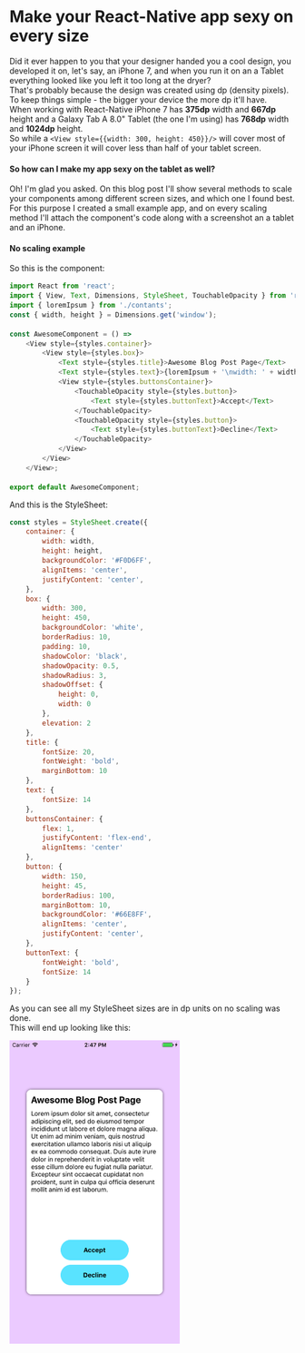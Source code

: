 <h1>Make your React-Native app sexy on every size</h1>

Did it ever happen to you that your designer handed you a cool design, 
you developed it on, let's say, an iPhone 7, 
and when you run it on an a Tablet everything looked like you left it too long at the dryer?
<br/>
That's probably because the design was created using dp (density pixels). 
To keep things simple - the bigger your device the more dp it'll have.
<br/>When working with React-Native iPhone 7 has **375dp** width and **667dp** height and a Galaxy Tab A 8.0" Tablet (the one I'm using) 
has **768dp** width and **1024dp** height.<br/>
So while a `<View style={{width: 300, height: 450}}/>` will cover most of your iPhone screen 
it will cover less than half of your tablet screen.

<h4>So how can I make my app sexy on the tablet as well?</h4>
Oh! I'm glad you asked. On this blog post I'll show several methods to scale your components among 
different screen sizes, and which one I found best.  
For this purpose I created a small example app, and on every scaling method I'll attach the component's 
code along with a screenshot an a tablet and an iPhone.

<h4>No scaling example</h4>

So this is the component:
```javascript
import React from 'react';
import { View, Text, Dimensions, StyleSheet, TouchableOpacity } from 'react-native';
import { loremIpsum } from './contants';
const { width, height } = Dimensions.get('window');

const AwesomeComponent = () =>
    <View style={styles.container}>
        <View style={styles.box}>
            <Text style={styles.title}>Awesome Blog Post Page</Text>
            <Text style={styles.text}>{loremIpsum + '\nwidth: ' + width + '\nheight: ' + height}</Text>
            <View style={styles.buttonsContainer}>
                <TouchableOpacity style={styles.button}>
                    <Text style={styles.buttonText}>Accept</Text>
                </TouchableOpacity>
                <TouchableOpacity style={styles.button}>
                    <Text style={styles.buttonText}>Decline</Text>
                </TouchableOpacity>
            </View>
        </View>
    </View>;

export default AwesomeComponent;
```

And this is the StyleSheet:
```javascript
const styles = StyleSheet.create({
    container: {
        width: width,
        height: height,
        backgroundColor: '#F0D6FF',
        alignItems: 'center',
        justifyContent: 'center',
    },
    box: {
        width: 300,
        height: 450,
        backgroundColor: 'white',
        borderRadius: 10,
        padding: 10,
        shadowColor: 'black',
        shadowOpacity: 0.5,
        shadowRadius: 3,
        shadowOffset: {
            height: 0,
            width: 0
        },
        elevation: 2
    },
    title: {
        fontSize: 20,
        fontWeight: 'bold',
        marginBottom: 10
    },
    text: {
        fontSize: 14
    },
    buttonsContainer: {
        flex: 1,
        justifyContent: 'flex-end',
        alignItems: 'center'
    },
    button: {
        width: 150,
        height: 45,
        borderRadius: 100,
        marginBottom: 10,
        backgroundColor: '#66E8FF',
        alignItems: 'center',
        justifyContent: 'center',
    },
    buttonText: {
        fontWeight: 'bold',
        fontSize: 14
    }
});
```

As you can see all my StyleSheet sizes are in dp units on no scaling was done.  
This will end up looking like this:

<img src="images/iphone1.png" width="300" />

